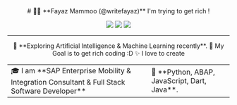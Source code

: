 <div align="center">
# 👨‍💻 **Fayaz Mammoo (@writefayaz)**
I'm trying to get rich !

[![](https://img.shields.io/badge/-Twitter-informational?style=for-the-badge&logo=twitter&logoColor=white&color=00aced)](https://twitter.com/twopinch)
[![](https://img.shields.io/badge/-Instagram-informational?style=for-the-badge&logo=instagram&logoColor=white&color=C13584)](https://instagram.com/fuzz__)
[![](https://img.shields.io/badge/-Linkedin-informational?style=for-the-badge&logo=linkedin&logoColor=white&color=2867B2)](https://www.linkedin.com/in/fuzzm/)

<hr>
 
<table>
<tr>
  <td valign="center">
    🎓 I am **SAP Enterprise Mobility & Integration Consultant & Full Stack Software Developer**
   </td>
 <td >
    🌱 **Python, ABAP, JavaScript, Dart, Java**.
  </td>
    🌱 **Exploring Artificial Intelligence & Machine Learning recently**.
    🎯 My Goal is to get rich coding :D
    ✨ I love to create 


</tr>
</table>

